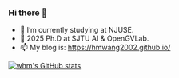 ### Hi there 👋

- 🔭 I’m currently studying at NJUSE.
- 🌱 2025 Ph.D at SJTU AI & OpenGVLab.
- 📫 My blog is: https://hmwang2002.github.io/

[![whm's GitHub stats](https://github-readme-stats.vercel.app/api?username=hmwang2002&count_private=true&show_icons=true)](https://github.com/anuraghazra/github-readme-stats)


